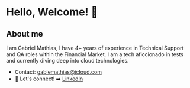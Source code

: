 # Hello, Welcome! 👋

## About me
I am Gabriel Mathias, I have 4+ years of experience in Technical Support and QA roles within the Financial Market.
I am a tech aficcionado in tests and currently diving deep into cloud technologies. 

- Contact: gablemathias@icloud.com
- :link: Let's connect! :arrow_right: 
[LinkedIn](https://www.linkedin.com/in/gabrielgmathias/)
